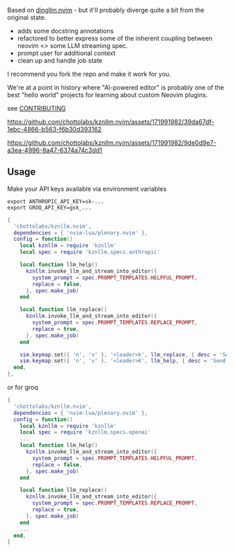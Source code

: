 Based on [dingllm.nvim](https://github.com/yacineMTB/dingllm.nvim) - but it'll probably diverge quite a bit from the original state.

- adds some docstring annotations
- refactored to better express some of the inherent coupling
between neovim <> some LLM streaming spec.
- prompt user for additional context
- clean up and handle job state

I recommend you fork the repo and make it work for you.

We're at a point in history where "AI-powered editor" is probably one of the best "hello world" projects for learning about custom Neovim plugins.

see [CONTRIBUTING](CONTRIBUTING.md)

https://github.com/chottolabs/kznllm.nvim/assets/171991982/39da67df-1ebc-4866-b563-f6b30d393162

https://github.com/chottolabs/kznllm.nvim/assets/171991982/9de0d9e7-a3ea-4996-8a47-6374a74c3dd1



## Usage

Make your API keys available via environment variables
```
export ANTHROPIC_API_KEY=sk-...
export GROQ_API_KEY=gsk_...
```

```lua
{
  'chottolabs/kznllm.nvim',
  dependencies = { 'nvim-lua/plenary.nvim' },
  config = function()
    local kznllm = require 'kznllm'
    local spec = require 'kznllm.specs.anthropic'

    local function llm_help()
      kznllm.invoke_llm_and_stream_into_editor({
        system_prompt = spec.PROMPT_TEMPLATES.HELPFUL_PROMPT,
        replace = false,
      }, spec.make_job)
    end

    local function llm_replace()
      kznllm.invoke_llm_and_stream_into_editor({
        system_prompt = spec.PROMPT_TEMPLATES.REPLACE_PROMPT,
        replace = true,
      }, spec.make_job)
    end

    vim.keymap.set({ 'n', 'v' }, '<leader>k', llm_replace, { desc = 'Send current selection to LLM llm_replace' })
    vim.keymap.set({ 'n', 'v' }, '<leader>K', llm_help, { desc = 'Send current selection to LLM llm_help' })
  end,
},
```

or for groq
```lua
{
  'chottolabs/kznllm.nvim',
  dependencies = { 'nvim-lua/plenary.nvim' },
  config = function()
    local kznllm = require 'kznllm'
    local spec = require 'kznllm.specs.openai'
    ...
    local function llm_help()
      kznllm.invoke_llm_and_stream_into_editor({
        system_prompt = spec.PROMPT_TEMPLATES.HELPFUL_PROMPT,
        replace = false,
      }, spec.make_job)
    end

    local function llm_replace()
      kznllm.invoke_llm_and_stream_into_editor({
        system_prompt = spec.PROMPT_TEMPLATES.REPLACE_PROMPT,
        replace = true,
      }, spec.make_job)
    end
    ...
  end,
}
```
